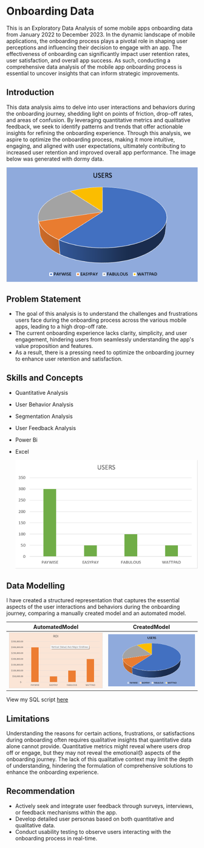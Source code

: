 # Onboarding Data
This is an Exploratory Data Analysis of some mobile apps onboarding data from January 2022 to December 2023. In the dynamic landscape of mobile applications, the onboarding process plays a pivotal role in shaping user perceptions and influencing their decision to engage with an app. The effectiveness of onboarding can significantly impact user retention rates, user satisfaction, and overall app success. As such, conducting a comprehensive data analysis of the mobile app onboarding process is essential to uncover insights that can inform strategic improvements.

## Introduction
This data analysis aims to delve into user interactions and behaviors during the onboarding journey, shedding light on points of friction, drop-off rates, and areas of confusion. By leveraging quantitative metrics and qualitative feedback, we seek to identify patterns and trends that offer actionable insights for refining the onboarding experience. Through this analysis, we aspire to optimize the onboarding process, making it more intuitive, engaging, and aligned with user expectations, ultimately contributing to increased user retention and improved overall app performance. The image below was generated with dormy data. 

![](https://github.com/peacestarr/OnboardingData/blob/main/DATA%20SET.png)

## Problem Statement
- The goal of this analysis is to understand the challenges and frustrations users face during the onboarding process across the various mobile apps, leading to a high drop-off rate. 
- The current onboarding experience lacks clarity, simplicity, and user engagement, hindering users from seamlessly understanding the app's value proposition and features. 
- As a result, there is a pressing need to optimize the onboarding journey to enhance user retention and satisfaction.

## Skills and Concepts
- Quantitative Analysis
- User Behavior Analysis
- Segmentation Analysis
- User Feedback Analysis
- Power Bi
- Excel

  ![](https://github.com/peacestarr/OnboardingData/blob/main/DATA%20SET%201.png)

## Data Modelling
I have created a structured representation that captures the essential aspects of the user interactions and behaviors during the onboarding journey, comparing a manually created model and an automated model.

AutomatedModel                                                              |               CreatedModel
:-----------------------------:                                             | :-------------------------------:
![](https://github.com/peacestarr/OnboardingData/blob/main/DATA%20CHAT.png) | ![](https://github.com/peacestarr/OnboardingData/blob/main/DATA%20SET.png)

View my SQL script [here](https://github.com/peacestarr/OnboardingData/blob/main/SQL%20SCRIPT.png)

## Limitations
Understanding the reasons for certain actions, frustrations, or satisfactions during onboarding often requires qualitative insights that quantitative data alone cannot provide. Quantitative metrics might reveal where users drop off or engage, but they may not reveal the emotional😞 aspects of the onboarding journey. The lack of this qualitative context may limit the depth of understanding, hindering the formulation of comprehensive solutions to enhance the onboarding experience.

## Recommendation
- Actively seek and integrate user feedback through surveys, interviews, or feedback mechanisms within the app. 
- Develop detailed user personas based on both quantitative and qualitative data.
- Conduct usability testing to observe users interacting with the onboarding process in real-time.




